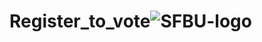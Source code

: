 # Register_to_vote![SFBU-logo](https://user-images.githubusercontent.com/124322390/225205208-601605f9-a5fa-447e-8b22-f94913b41daa.png)
